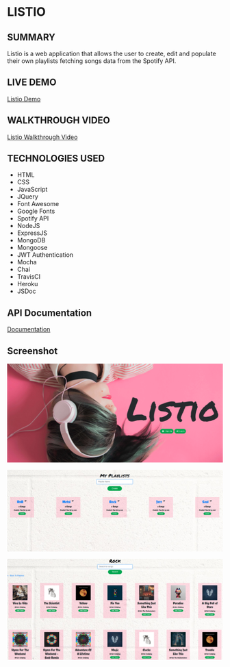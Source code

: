 # LISTIO

## SUMMARY

Listio is a web application that allows the user to create, edit and populate their own playlists fetching songs data from the Spotify API.

## LIVE DEMO

[Listio Demo](https://nameless-springs-69015.herokuapp.com/)

## WALKTHROUGH VIDEO

[Listio Walkthrough Video](https://www.youtube.com/watch?v=Ah9QUKT9Clk)

## TECHNOLOGIES USED

- HTML
- CSS
- JavaScript
- JQuery
- Font Awesome
- Google Fonts
- Spotify API
- NodeJS
- ExpressJS
- MongoDB
- Mongoose
- JWT Authentication
- Mocha
- Chai
- TravisCI
- Heroku
- JSDoc


## API Documentation

[Documentation]()

## Screenshot

![screenshot](screenshots/00.png)

![screenshot](screenshots/01.png)

![screenshot](screenshots/02.png)










